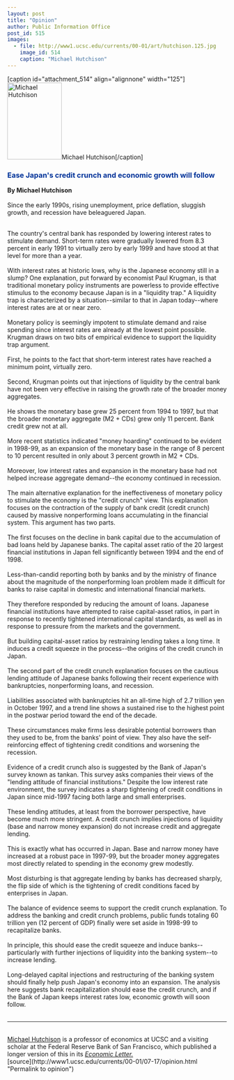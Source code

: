 ```yaml
---
layout: post
title: "Opinion"
author: Public Information Office
post_id: 515
images:
  - file: http://www1.ucsc.edu/currents/00-01/art/hutchison.125.jpg
    image_id: 514
    caption: "Michael Hutchison"
---
```


[caption id="attachment_514" align="alignnone" width="125"]<a href="http://localhost/mysite/wp-content/uploads/2000/07/hutchison.125.jpg"><img class="size-full wp-image-514" src="http://localhost/mysite/wp-content/uploads/2000/07/hutchison.125.jpg" alt="Michael Hutchison" width="125" height="176" /></a>Michael Hutchison[/caption]
<h3>
  <font color="#003399">Ease Japan's credit crunch and economic growth will follow</font>
</h3>
<p>
  <b>By Michael Hutchison</b><br>
  <br>
  Since the early 1990s, rising unemployment, price deflation, sluggish growth, and recession have beleaguered Japan.<br>
  <br>
</p>The country's central bank has responded by lowering interest rates to stimulate demand. Short-term rates were gradually lowered from 8.3 percent in early 1991 to virtually zero by early 1999 and have stood at that level for more than a year.<br>
<br>
With interest rates at historic lows, why is the Japanese economy still in a slump? One explanation, put forward by economist Paul Krugman, is that traditional monetary policy instruments are powerless to provide effective stimulus to the economy because Japan is in a "liquidity trap." A liquidity trap is characterized by a situation--similar to that in Japan today--where interest rates are at or near zero.<br>
<br>
Monetary policy is seemingly impotent to stimulate demand and raise spending since interest rates are already at the lowest point possible. Krugman draws on two bits of empirical evidence to support the liquidity trap argument.<br>
<br>
First, he points to the fact that short-term interest rates have reached a minimum point, virtually zero.<br>
<br>
Second, Krugman points out that injections of liquidity by the central bank have not been very effective in raising the growth rate of the broader money aggregates.<br>
<br>
He shows the monetary base grew 25 percent from 1994 to 1997, but that the broader monetary aggregate (M2 + CDs) grew only 11 percent. Bank credit grew not at all.<br>
<br>
More recent statistics indicated "money hoarding" continued to be evident in 1998-99, as an expansion of the monetary base in the range of 8 percent to 10 percent resulted in only about 3 percent growth in M2 + CDs.<br>
<br>
Moreover, low interest rates and expansion in the monetary base had not helped increase aggregate demand--the economy continued in recession.<br>
<br>
The main alternative explanation for the ineffectiveness of monetary policy to stimulate the economy is the "credit crunch" view. This explanation focuses on the contraction of the supply of bank credit (credit crunch) caused by massive nonperforming loans accumulating in the financial system. This argument has two parts.<br>
<br>
The first focuses on the decline in bank capital due to the accumulation of bad loans held by Japanese banks. The capital asset ratio of the 20 largest financial institutions in Japan fell significantly between 1994 and the end of 1998.<br>
<br>
Less-than-candid reporting both by banks and by the ministry of finance about the magnitude of the nonperforming loan problem made it difficult for banks to raise capital in domestic and international financial markets.<br>
<br>
They therefore responded by reducing the amount of loans. Japanese financial institutions have attempted to raise capital-asset ratios, in part in response to recently tightened international capital standards, as well as in response to pressure from the markets and the government.<br>
<br>
But building capital-asset ratios by restraining lending takes a long time. It induces a credit squeeze in the process--the origins of the credit crunch in Japan.<br>
<br>
The second part of the credit crunch explanation focuses on the cautious lending attitude of Japanese banks following their recent experience with bankruptcies, nonperforming loans, and recession.<br>
<br>
Liabilities associated with bankruptcies hit an all-time high of 2.7 trillion yen in October 1997, and a trend line shows a sustained rise to the highest point in the postwar period toward the end of the decade.<br>
<br>
These circumstances make firms less desirable potential borrowers than they used to be, from the banks' point of view. They also have the self-reinforcing effect of tightening credit conditions and worsening the recession.<br>
<br>
Evidence of a credit crunch also is suggested by the Bank of Japan's survey known as tankan. This survey asks companies their views of the "lending attitude of financial institutions." Despite the low interest rate environment, the survey indicates a sharp tightening of credit conditions in Japan since mid-1997 facing both large and small enterprises.<br>
<br>
These lending attitudes, at least from the borrower perspective, have become much more stringent. A credit crunch implies injections of liquidity (base and narrow money expansion) do not increase credit and aggregate lending.<br>
<br>
This is exactly what has occurred in Japan. Base and narrow money have increased at a robust pace in 1997-99, but the broader money aggregates most directly related to spending in the economy grew modestly.<br>
<br>
Most disturbing is that aggregate lending by banks has decreased sharply, the flip side of which is the tightening of credit conditions faced by enterprises in Japan.<br>
<br>
The balance of evidence seems to support the credit crunch explanation. To address the banking and credit crunch problems, public funds totaling 60 trillion yen (12 percent of GDP) finally were set aside in 1998-99 to recapitalize banks.<br>
<br>
In principle, this should ease the credit squeeze and induce banks--particularly with further injections of liquidity into the banking system--to increase lending.<br>
<br>
Long-delayed capital injections and restructuring of the banking system should finally help push Japan's economy into an expansion. The analysis here suggests bank recapitalization should ease the credit crunch, and if the Bank of Japan keeps interest rates low, economic growth will soon follow.<br>
<br>
<hr>
<br>
<a href="http://econ.ucsc.edu/facpics/hutch.html">Michael Hutchison</a> is a professor of economics at UCSC and a visiting scholar at the Federal Reserve Bank of San Francisco, which published a longer version of this in its <a href="http://www.frbsf.org"><i>Economic Letter.</i></a><br>
[source](http://www1.ucsc.edu/currents/00-01/07-17/opinion.html "Permalink to opinion")
